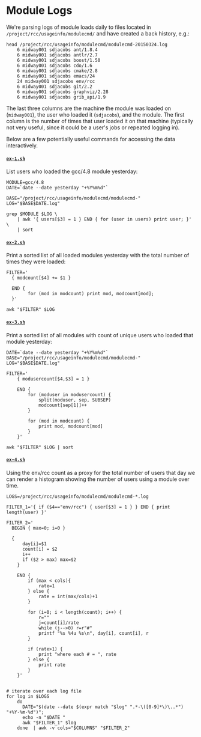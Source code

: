 # Module Logs

We're parsing logs of module loads daily to files located in `/project/rcc/usageinfo/modulecmd/` and have created a back history, e.g.:

    head /project/rcc/usageinfo/modulecmd/modulecmd-20150324.log
        6 midway001 sdjacobs ant/1.8.4
        6 midway001 sdjacobs antlr/2.7
        6 midway001 sdjacobs boost/1.50
        6 midway001 sdjacobs cdo/1.6
        6 midway001 sdjacobs cmake/2.8
        6 midway001 sdjacobs emacs/24
        24 midway001 sdjacobs env/rcc
        6 midway001 sdjacobs git/2.2
        6 midway001 sdjacobs graphviz/2.28
        6 midway001 sdjacobs grib_api/1.9

The last three columns are the machine the module was loaded on (`midway001`), the user who loaded it (`sdjacobs`), and the module. The first column is the number of times that user loaded it on that machine (typically not very useful, since it could be a user's jobs or repeated logging in).

Below are a few potentially useful commands for accessing the data interactively.


#### [`ex-1.sh`](ex-1.sh)

List users who loaded the gcc/4.8 module yesterday:

    MODULE=gcc/4.8
    DATE=`date --date yesterday "+%Y%m%d"`

    BASE="/project/rcc/usageinfo/modulecmd/modulecmd-"
    LOG="$BASE$DATE.log"

    grep $MODULE $LOG \
        | awk '{ users[$3] = 1 } END { for (user in users) print user; }' \
        | sort


#### [`ex-2.sh`](ex-2.sh)

Print a sorted list of all loaded modules yesterday with the total number of times they were loaded:

    FILTER='
      { modcount[$4] += $1 }

      END { 
            for (mod in modcount) print mod, modcount[mod];
      }'

    awk "$FILTER" $LOG


#### [`ex-3.sh`](ex-3.sh)

Print a sorted list of all modules with count of unique users who loaded that module yesterday:

    DATE=`date --date yesterday "+%Y%m%d"`
    BASE="/project/rcc/usageinfo/modulecmd/modulecmd-"
    LOG="$BASE$DATE.log"

    FILTER='
        { modusercount[$4,$3] = 1 } 

        END { 
            for (moduser in modusercount) {
                split(moduser, sep, SUBSEP)
                modcount[sep[1]]++
            } 

            for (mod in modcount) { 
                print mod, modcount[mod]
            }
        }' 

    awk "$FILTER" $LOG | sort


#### [`ex-4.sh`](ex-4.sh)

Using the env/rcc count as a proxy for the total number of users that day we can render a histogram showing the number of users using a module over time.

    LOGS=/project/rcc/usageinfo/modulecmd/modulecmd-*.log

    FILTER_1='{ if ($4=="env/rcc") { user[$3] = 1 } } END { print length(user) }' 

    FILTER_2='
      BEGIN { max=0; i=0 }

      { 
          day[i]=$1
          count[i] = $2
          i++
          if ($2 > max) max=$2
        } 
      
        END {
            if (max < cols){
                rate=1
            } else { 
                rate = int(max/cols)+1
            } 
            
            for (i=0; i < length(count); i++) { 
                r=""
                j=count[i]/rate
                while (j-->0) r=r"#"
                printf "%s %4u %s\n", day[i], count[i], r
            } 
            
            if (rate>1) { 
                print "where each # = ", rate
            } else {
                print rate
            }
        }'


    # iterate over each log file
    for log in $LOGS
        do 
          DATE="$(date --date $(expr match "$log" ".*-\([0-9]*\)\..*") "+%Y-%m-%d")";
          echo -n "$DATE "
          awk "$FILTER_1" $log
        done  | awk -v cols="$COLUMNS" "$FILTER_2"
